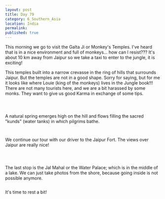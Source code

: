 ```yaml
---
layout: post
title: Day 79
category: 6_Southern_Asia
location: India
permalink: 
published: true
---
```


This morning we go to visit the Galta Ji or Monkey's Temples. I've heard that is in a nice environment and full of monkeys... how can I resist??? It's about 10 km away from Jaipur so we take a taxi to enter to the jungle, it is exciting!

This temples built into a narrow crevasse in the ring of hills that surrounds Jaipur. But the temples are not in a good shape. Sorry for saying, but for me it looks like where Louie (king of the monkeys) lives in the Jungle book!!! There are not many tourists here, and we are a bit harassed by some monks. They want to give us good Karma in exchange of some tips.

<p><a
href="https://lh3.googleusercontent.com/9fxqDybVbarnWcq2SWc9TSQ2Q-UqpQw9apnG_ySB0bWQVc2uI2_jC4McB4CDzbGBVhadgZYYz8oI6y1i2k-S4HJKvE21uCo09hzPk0XSWkq8fkxzui4Ov_OZpGxfGA2bM1GijQ1l72yfmTdwWFs6aDX4dRPG7PgzKKdJCsfn3h-cSiXrlXvXVsFEM-Br7N4qeUgk1vElnX5yXt_6gRRkQYXhK8TwfFZ6e0mC8SkD9rzjTwivR9KODtxsVfV_dBB_p76i96zlo-YdOlDMr1bPv5MMmylkKNv9Nk6l94CegfM3bnh4DZjs0V-54qz1wFO1jQP1SWXepisTP13QPP1aQFO2LxYcgAoq_Q7EWWVfCVuxqwM6Xjjja5UA-tuEVUeVZdjbFO4FLX6eoGImQmAGX---QIn6zDv3y8QytXvbfeU2VmQHO8IGDAvtg9WonQVS35yWSYMn_vPrmAnJHABZUlIOmPiUp8f62dP7oB6zxtghb6AGDrRg0Q8hVSvAHR0zMpQ1VvfcLQEDoryJOwEoibnhwvHbbNzqxMe42DJ5Gn9yp4rCklfKNXAIBUuds_2ANeUPNvaVvMjazxcCS67uAghARx-47bHpcPWOdXn_27_LiUICPIdb2a1PsxSlx_G5I8cVvSaEZQjM7jgzidVsQFQFhv8N4oTDqqKHiQsxwM4O99o9xT7CxoM9CA=w836-h627-no"><img 
src="https://lh3.googleusercontent.com/9fxqDybVbarnWcq2SWc9TSQ2Q-UqpQw9apnG_ySB0bWQVc2uI2_jC4McB4CDzbGBVhadgZYYz8oI6y1i2k-S4HJKvE21uCo09hzPk0XSWkq8fkxzui4Ov_OZpGxfGA2bM1GijQ1l72yfmTdwWFs6aDX4dRPG7PgzKKdJCsfn3h-cSiXrlXvXVsFEM-Br7N4qeUgk1vElnX5yXt_6gRRkQYXhK8TwfFZ6e0mC8SkD9rzjTwivR9KODtxsVfV_dBB_p76i96zlo-YdOlDMr1bPv5MMmylkKNv9Nk6l94CegfM3bnh4DZjs0V-54qz1wFO1jQP1SWXepisTP13QPP1aQFO2LxYcgAoq_Q7EWWVfCVuxqwM6Xjjja5UA-tuEVUeVZdjbFO4FLX6eoGImQmAGX---QIn6zDv3y8QytXvbfeU2VmQHO8IGDAvtg9WonQVS35yWSYMn_vPrmAnJHABZUlIOmPiUp8f62dP7oB6zxtghb6AGDrRg0Q8hVSvAHR0zMpQ1VvfcLQEDoryJOwEoibnhwvHbbNzqxMe42DJ5Gn9yp4rCklfKNXAIBUuds_2ANeUPNvaVvMjazxcCS67uAghARx-47bHpcPWOdXn_27_LiUICPIdb2a1PsxSlx_G5I8cVvSaEZQjM7jgzidVsQFQFhv8N4oTDqqKHiQsxwM4O99o9xT7CxoM9CA=w836-h627-no" class="oversize" alt=""></a></p>

<p><a
href="https://lh3.googleusercontent.com/VPsrwCouAvPhwePHoEVBNHD8_Cg7aFCk3x4u0vXOWGnwMEdn_1ckynJbt0QUMDBimofcTzZT9xq3o6CfPT3kRxpdOoT0D_YaEASlye0PbX1OuWa3_W1vAKVOjQmT3cmT609Ibb4GuZQUtKfk9PwMoMl2fDUIYkm5b4_krWcKXJJ3oTcuUcNzxfiq5vywnL4C4qaBOWQ7BVHCNxvX6q71kV2H5LWoo8_R0f5MD5H2LqMP7EV_FxbreTA5me9J7q473_9fqE2yCF0PwTYNYN5j_t8JDg5HLIibMBNGe9wPDaBxaEKuAG_1LQrb-1bBkqhagdSeoG-MUKC9pxM_vPzGDueyS-Br0iQHJ2DaVOdynPJQaaXm5uvJYGl3TQZCBIraedsh1yCGKymwfKR-v93S4reDr0zhtyUg4dM1hNjE1oOrKJq_sY0PbkY4clwsQohwlb2znHl82tAPWfGH4nfYhGaevLSt7AtbaDSNwRlffKxEgQOX4QeXSckhxuWzhIeJ9FvwqR-jjk5Jb8L_g5qQ4u4g5pTcjJ0c1Z2zahi7aSBVG9BhQZGa_iR0YWmB0-lqKCYtMctE7WJMrIa1BIbRcteu6eIpuVf7sd5srZRgEQso25yQGnRr4x9Kn_F9LjcVhunKbN5d62tgYjk7naCHLz3tc03quXLfWP0xrHHfu6O3mUxymCqQECe5bQ=w836-h627-no"><img 
src="https://lh3.googleusercontent.com/VPsrwCouAvPhwePHoEVBNHD8_Cg7aFCk3x4u0vXOWGnwMEdn_1ckynJbt0QUMDBimofcTzZT9xq3o6CfPT3kRxpdOoT0D_YaEASlye0PbX1OuWa3_W1vAKVOjQmT3cmT609Ibb4GuZQUtKfk9PwMoMl2fDUIYkm5b4_krWcKXJJ3oTcuUcNzxfiq5vywnL4C4qaBOWQ7BVHCNxvX6q71kV2H5LWoo8_R0f5MD5H2LqMP7EV_FxbreTA5me9J7q473_9fqE2yCF0PwTYNYN5j_t8JDg5HLIibMBNGe9wPDaBxaEKuAG_1LQrb-1bBkqhagdSeoG-MUKC9pxM_vPzGDueyS-Br0iQHJ2DaVOdynPJQaaXm5uvJYGl3TQZCBIraedsh1yCGKymwfKR-v93S4reDr0zhtyUg4dM1hNjE1oOrKJq_sY0PbkY4clwsQohwlb2znHl82tAPWfGH4nfYhGaevLSt7AtbaDSNwRlffKxEgQOX4QeXSckhxuWzhIeJ9FvwqR-jjk5Jb8L_g5qQ4u4g5pTcjJ0c1Z2zahi7aSBVG9BhQZGa_iR0YWmB0-lqKCYtMctE7WJMrIa1BIbRcteu6eIpuVf7sd5srZRgEQso25yQGnRr4x9Kn_F9LjcVhunKbN5d62tgYjk7naCHLz3tc03quXLfWP0xrHHfu6O3mUxymCqQECe5bQ=w836-h627-no" class="oversize" alt=""></a></p>

<p><a
href="https://lh3.googleusercontent.com/F9QzWUDR70OZmuV7GCNWu4ZOhghFr84fk2TQIZTC3Ih6tVj0KZcNL30K6Pd76DwVA4rDSwV2Qy5FM5KCeQVzT_JxneM1mq5jIXzKVgnQdp40clw3x2_5_Mq4J9fEdl8Zmhc9YRroGApbgSQl7weP8Z7lDMsBB79psRZQZkhWg27Et_3taYP4Qz5B6JV5lW_eawJXQGxS9UGnfr9IN8g-HyCDtq4Lq3DZqGDh_mA7C5n1bIBWi499dbztgdLarx-RMy-FmfwnPRnqevfHcdHut4EUTM2SpGpVe99jvz1E92ZK_2n81sX-wOQwlQb6PAgMfdDjTWOsfpnb4Uy8sidyns6gM1Qi6NxnEAIbMn0ETkyEVMilSuB0n-iOXj9juzpFSCk5UCtL0qmUO1toAWLZLPWxQ9TZGVLhr-Om3e0Rz2WCIhcZ47NeUp9lCA-n80-gcjWrs2ZdU9_mqXqznYC53dU1nWRXPploMT-eTYnQtpg4Xjun0yOvyuqxLoELku5RpzgMzFPjPQ33RQEn4I7ap7MGY3m6E0DKlvhSgr4048krVDWrO8KXQeU-piRUhn1akbqMi8Dm-i-KGVdgxHzcUHzbd_K4LnV_9RY47bM0NkARWcWOeLsycyCo_kegVhFR5e-9SiifZCQ8g_0t3bQC2NGkD8Hqpr1zHnalbcZwx6ZHUwf80c66kdKSNQ=w836-h627-no"><img 
src="https://lh3.googleusercontent.com/F9QzWUDR70OZmuV7GCNWu4ZOhghFr84fk2TQIZTC3Ih6tVj0KZcNL30K6Pd76DwVA4rDSwV2Qy5FM5KCeQVzT_JxneM1mq5jIXzKVgnQdp40clw3x2_5_Mq4J9fEdl8Zmhc9YRroGApbgSQl7weP8Z7lDMsBB79psRZQZkhWg27Et_3taYP4Qz5B6JV5lW_eawJXQGxS9UGnfr9IN8g-HyCDtq4Lq3DZqGDh_mA7C5n1bIBWi499dbztgdLarx-RMy-FmfwnPRnqevfHcdHut4EUTM2SpGpVe99jvz1E92ZK_2n81sX-wOQwlQb6PAgMfdDjTWOsfpnb4Uy8sidyns6gM1Qi6NxnEAIbMn0ETkyEVMilSuB0n-iOXj9juzpFSCk5UCtL0qmUO1toAWLZLPWxQ9TZGVLhr-Om3e0Rz2WCIhcZ47NeUp9lCA-n80-gcjWrs2ZdU9_mqXqznYC53dU1nWRXPploMT-eTYnQtpg4Xjun0yOvyuqxLoELku5RpzgMzFPjPQ33RQEn4I7ap7MGY3m6E0DKlvhSgr4048krVDWrO8KXQeU-piRUhn1akbqMi8Dm-i-KGVdgxHzcUHzbd_K4LnV_9RY47bM0NkARWcWOeLsycyCo_kegVhFR5e-9SiifZCQ8g_0t3bQC2NGkD8Hqpr1zHnalbcZwx6ZHUwf80c66kdKSNQ=w836-h627-no" class="oversize" alt=""></a></p>

A natural spring emerges high on the hill and flows filling the sacred "kunds" (water tanks) in which pilgrims bathe.

<p><a
href="https://lh3.googleusercontent.com/mHcoEMRl-hGrjX9eKbLQ5JP3b3hVvc4eYn8OIJrCyb_cjrI_mgjQaVJ7wts1Iz8UqCAUWH_Ou6Z8f3Gal_uzys7KkNinasLpts8nIG8cAIAIW6UOG0tpH-u2UYXg5ZGcUFgwFTgNEK8zQLWLMTF1q35WqfjE9O_NzhCfHe3WDDu9BDdndJoJqFUDWE_Pa0qw04skVgIr5TRYrDexDZQvJHH3_0gEMwh1-QFsZEGwEr7fa0uwjbgPBgmt4QrUKvaywr-1XW2o1P1mNLkEIaVU3uc3DEo9MUVuvPD9lUkYx_BPiER9RWExID1DxeAfR3iaB15uZ2Kz3ygjDAa7zf77wDSHywkOjgIkLfYU6bQMn9SiwbjMsTcnDcreMlzzilNodF4vYcdCEsPEhlMEnsCsgWdr8GWIwCOceRqPviy6V0Iu2_wEkB1lDnjzvtqmevHEZY7hXFeXym-1MbK7RZWgwEtGyQiAWeueVL-5sEkrJEI5GIDWQsW9C3hCxtx84HpFMZZPHWmDIBD8mx50-3ic3YlsbuwRWUVSXORtgH_1BvLrn0aoJWdmxBNlm87q4NTsmE5aILtpMQX6Ji-1PSey9yIIXUNDsoSwJmJs2hJ-5aE881-HD9BqwxNwwoT2LL-v5W4RGwGTX1ak2eIAJ-E98i2rb2XGLr2T6FcfXJvaDLCPALDN_9eWtncYkQ=w836-h627-no"><img 
src="https://lh3.googleusercontent.com/mHcoEMRl-hGrjX9eKbLQ5JP3b3hVvc4eYn8OIJrCyb_cjrI_mgjQaVJ7wts1Iz8UqCAUWH_Ou6Z8f3Gal_uzys7KkNinasLpts8nIG8cAIAIW6UOG0tpH-u2UYXg5ZGcUFgwFTgNEK8zQLWLMTF1q35WqfjE9O_NzhCfHe3WDDu9BDdndJoJqFUDWE_Pa0qw04skVgIr5TRYrDexDZQvJHH3_0gEMwh1-QFsZEGwEr7fa0uwjbgPBgmt4QrUKvaywr-1XW2o1P1mNLkEIaVU3uc3DEo9MUVuvPD9lUkYx_BPiER9RWExID1DxeAfR3iaB15uZ2Kz3ygjDAa7zf77wDSHywkOjgIkLfYU6bQMn9SiwbjMsTcnDcreMlzzilNodF4vYcdCEsPEhlMEnsCsgWdr8GWIwCOceRqPviy6V0Iu2_wEkB1lDnjzvtqmevHEZY7hXFeXym-1MbK7RZWgwEtGyQiAWeueVL-5sEkrJEI5GIDWQsW9C3hCxtx84HpFMZZPHWmDIBD8mx50-3ic3YlsbuwRWUVSXORtgH_1BvLrn0aoJWdmxBNlm87q4NTsmE5aILtpMQX6Ji-1PSey9yIIXUNDsoSwJmJs2hJ-5aE881-HD9BqwxNwwoT2LL-v5W4RGwGTX1ak2eIAJ-E98i2rb2XGLr2T6FcfXJvaDLCPALDN_9eWtncYkQ=w836-h627-no" class="oversize" alt=""></a></p>

<p><a
href="https://lh3.googleusercontent.com/7n3akdQbkoXRZbOKwa8AdYWQeVcPYcqm8S54rV4qKCQXHLKxix6Tph62IJXAJzrXysSh-iyQGioiSB7krWEoK-LALKPiZsCEsUnqApSR4v_DIslrOii0N2of35N9KEeF-h3qp08DRBuboB1GJ6dBJ5uYgiPz1jv6WNdR8MjuWC0ESP_l4cwl7L9h2Jey3SEwlYyU0_OAStwLwMa64QXQ4DGpZu3qYfA_h6f49HvbqOIum1187tT3JqTTtrKih1nLEmTS3gA-pb19iAWhX6vA-HzlPXdssI9Qpj4dbkacykhKWfYr1du-g93MuKz4tbB1FEdooXfgELDv5Xb6t81xm7EBlrOsM0fkwAiJcoRIGRHgAldSXtatj34OsRo7N9A1yo5RN39zQEWmsoY5mhQVaE4Mr686FMERAAOdbVPaiag3K9fW6nfrkZrY4-BmKvPceLgzJ1WKkSMLi0w1cKhVJ1FdvWhDXWL3hDkpUWr5KcIW2YDqGiDREdckzATgQV5yHJm_fljs-aZfpABAad-hmUMv-w8qn5vEwfgmw0OaXuQ1Aa8jNSbOOm4ke8iiWvE8bdhowig1XXRwtDV7N66vtYnVPvVrLlzHnIEAPwEmGzlgNYWGYZZwH1az6WetRCCKkSWc8DEGHrQ950EIKson8o2-2-D9HyRak6gzu2eQ3CK8QAOujVC3YcaG-g=w377-h502-no"><img 
src="https://lh3.googleusercontent.com/7n3akdQbkoXRZbOKwa8AdYWQeVcPYcqm8S54rV4qKCQXHLKxix6Tph62IJXAJzrXysSh-iyQGioiSB7krWEoK-LALKPiZsCEsUnqApSR4v_DIslrOii0N2of35N9KEeF-h3qp08DRBuboB1GJ6dBJ5uYgiPz1jv6WNdR8MjuWC0ESP_l4cwl7L9h2Jey3SEwlYyU0_OAStwLwMa64QXQ4DGpZu3qYfA_h6f49HvbqOIum1187tT3JqTTtrKih1nLEmTS3gA-pb19iAWhX6vA-HzlPXdssI9Qpj4dbkacykhKWfYr1du-g93MuKz4tbB1FEdooXfgELDv5Xb6t81xm7EBlrOsM0fkwAiJcoRIGRHgAldSXtatj34OsRo7N9A1yo5RN39zQEWmsoY5mhQVaE4Mr686FMERAAOdbVPaiag3K9fW6nfrkZrY4-BmKvPceLgzJ1WKkSMLi0w1cKhVJ1FdvWhDXWL3hDkpUWr5KcIW2YDqGiDREdckzATgQV5yHJm_fljs-aZfpABAad-hmUMv-w8qn5vEwfgmw0OaXuQ1Aa8jNSbOOm4ke8iiWvE8bdhowig1XXRwtDV7N66vtYnVPvVrLlzHnIEAPwEmGzlgNYWGYZZwH1az6WetRCCKkSWc8DEGHrQ950EIKson8o2-2-D9HyRak6gzu2eQ3CK8QAOujVC3YcaG-g=w377-h502-no" class="oversize" alt=""></a></p>

We continue our tour with our driver to the Jaipur Fort. The views over Jaipur are really nice!

<p><a
href="https://lh3.googleusercontent.com/W6Jo4ybxo4lY2QvkEogJNdc0dLyXUsn7WaB9lZbDEfNe_RXtbEsAh12BkOhTgcjZNs8el2KJblN7Afa3grZBOnM6_nLPr2eLHN5PVowfNeXGVKtzmdLjmriOtX1u1xGvBVPFRHNG-UOW8z9ipOQBjEYW_VKchmAO3HwbxEMUAsXrAe3cj1UdjAYfy3u8FggU2Re-hP0EOnJ03HzGfdKvUrP77PWrmUHEWHjiellCu6otIbhfo02PXgOkkPbJRxH9-N8fz6lEe0AMD-PU3Y7xDH8NGoQaAmW9WWWIWEQ1g8B-VZbjxhRs3MSEhunrGA5AtHXPdPvKWJYzmyZi6Lfk-jMfL3HGRw31_ApKJlxXK8IHSKuzn_SCTYylfS2lHiUDkoLWTNYILW7Essgh12FT2UbTObb49CmXPCVClRRHIfPZU60SWGAUXZIzQcrrPA5TpPgAgoD_6io5QGTpNa-XmY9hlwUFhbLc3V2saZNBzboEsBQReXYckPJ5oQo-JXHfUeR9_cOlnNRGu7_zT4IBBqALjIcxHfJdJhOa4VQnE2pmiWaRoiQ1OncvgTRUK3tDeiCl9Wup_crsat6jlSBzppwhNkpop2MRNBa-bFGNORMApIuv5RJFPvQnVfK_QltmX8zthtnWG-PTBY9A64jAi3uC2dHO9vaebB5PGMqiqp87WcLlyu1Un3-Yxw=w836-h627-no"><img 
src="https://lh3.googleusercontent.com/W6Jo4ybxo4lY2QvkEogJNdc0dLyXUsn7WaB9lZbDEfNe_RXtbEsAh12BkOhTgcjZNs8el2KJblN7Afa3grZBOnM6_nLPr2eLHN5PVowfNeXGVKtzmdLjmriOtX1u1xGvBVPFRHNG-UOW8z9ipOQBjEYW_VKchmAO3HwbxEMUAsXrAe3cj1UdjAYfy3u8FggU2Re-hP0EOnJ03HzGfdKvUrP77PWrmUHEWHjiellCu6otIbhfo02PXgOkkPbJRxH9-N8fz6lEe0AMD-PU3Y7xDH8NGoQaAmW9WWWIWEQ1g8B-VZbjxhRs3MSEhunrGA5AtHXPdPvKWJYzmyZi6Lfk-jMfL3HGRw31_ApKJlxXK8IHSKuzn_SCTYylfS2lHiUDkoLWTNYILW7Essgh12FT2UbTObb49CmXPCVClRRHIfPZU60SWGAUXZIzQcrrPA5TpPgAgoD_6io5QGTpNa-XmY9hlwUFhbLc3V2saZNBzboEsBQReXYckPJ5oQo-JXHfUeR9_cOlnNRGu7_zT4IBBqALjIcxHfJdJhOa4VQnE2pmiWaRoiQ1OncvgTRUK3tDeiCl9Wup_crsat6jlSBzppwhNkpop2MRNBa-bFGNORMApIuv5RJFPvQnVfK_QltmX8zthtnWG-PTBY9A64jAi3uC2dHO9vaebB5PGMqiqp87WcLlyu1Un3-Yxw=w836-h627-no" class="oversize" alt=""></a></p>

<p><a
href="https://lh3.googleusercontent.com/dgk7wA4nFZldO_gfwSo9rhGpDj2ot0mhh3bANAd23l26eogz_P4mkZ7E27dWxR3ZXGaSU1FtcYtSz-b-bwWii3_7T-ADDXnUVFldBuZHEed1DfC-g2V_bsUMd-HmbQuhCVmtzgSxOayIrTwE8Pbdp_PJ7bW0Zr4auXePgRJdS-Mh4QZUz5slBAVcjx3LzKyfgblBo-VBFBmUjRoeGR--m_9Rx8WaCUzmuUiYNG3isiACcggEO5MLVVA3XIdhwpIpoGJqr-JI4IViAoeCzbDyLQljUVlTuwVr922DDBiW00Lr0xsgloWLVmlhfHkFH2BiZL7SJndgPi4UXBVrpuj60AIveDshuQZtZNOXsOOTVJchfL9ksusPhxTERxvhEDL-vpQL2nGtdndYNnhi8_pigiQ8T6uuNi-0sVbOm9j7i3X5YZoCV3ekrw6OA0d80pE9Zfpjmhs6XJF333rNxSt21Aq9z49wRSdtFCmdQIHW8VuAPsEolvQXVMF1pn2nmgNQfpeY1C7yvSligtXvwvcqvDffq0ZrqX7clYEcnr4UtpA8hZ7T14Oj0_XUo1ymRIaz18DD9nXmzsIdvTYNKc0w276qZ8eI8gnKDZO2NbJ5OhKtKOI4cRHYVQY1pqVa7Xil4k4PuKoziCtb3LUKJe-esBjaK-vBz0GxfTkXZc0D-Zp0C9yJLGKEWJmU7w=w836-h627-no"><img 
src="https://lh3.googleusercontent.com/dgk7wA4nFZldO_gfwSo9rhGpDj2ot0mhh3bANAd23l26eogz_P4mkZ7E27dWxR3ZXGaSU1FtcYtSz-b-bwWii3_7T-ADDXnUVFldBuZHEed1DfC-g2V_bsUMd-HmbQuhCVmtzgSxOayIrTwE8Pbdp_PJ7bW0Zr4auXePgRJdS-Mh4QZUz5slBAVcjx3LzKyfgblBo-VBFBmUjRoeGR--m_9Rx8WaCUzmuUiYNG3isiACcggEO5MLVVA3XIdhwpIpoGJqr-JI4IViAoeCzbDyLQljUVlTuwVr922DDBiW00Lr0xsgloWLVmlhfHkFH2BiZL7SJndgPi4UXBVrpuj60AIveDshuQZtZNOXsOOTVJchfL9ksusPhxTERxvhEDL-vpQL2nGtdndYNnhi8_pigiQ8T6uuNi-0sVbOm9j7i3X5YZoCV3ekrw6OA0d80pE9Zfpjmhs6XJF333rNxSt21Aq9z49wRSdtFCmdQIHW8VuAPsEolvQXVMF1pn2nmgNQfpeY1C7yvSligtXvwvcqvDffq0ZrqX7clYEcnr4UtpA8hZ7T14Oj0_XUo1ymRIaz18DD9nXmzsIdvTYNKc0w276qZ8eI8gnKDZO2NbJ5OhKtKOI4cRHYVQY1pqVa7Xil4k4PuKoziCtb3LUKJe-esBjaK-vBz0GxfTkXZc0D-Zp0C9yJLGKEWJmU7w=w836-h627-no" class="oversize" alt=""></a></p>

<p><a
href="https://lh3.googleusercontent.com/2rRLZerP8XLxEb3F1_TqPs1DPOIz4n4o4OOYkOiJYMX1MSuhAfBcr5WsMREBLifFYw1ayS3Gx4IHz6BJJhkQTBzGwqoYAQrWeEVw3FnZP1M2MavZTeW7sV4Ye9sawP6Ey7ZITqOUgko9bnT4HCJr-DIjP-G9YJI632t4Ba_QzMO7PwJ_-ZwMqzDSMgsKJ9tLPM2E2NQMLOw_E2GJDPPFJjFMaAw68PLw9nijhBkG9RAUEOK6mfM0TmkrUwDP2sF6px_tGDhaPpx44DlOuUVWTkODupwQWgIKOHcwrIthqmBM-ebDi4SfcxXDhnb0onfehH6ItoqUFz4uPtq7xADUpcoREWQxeI6FEgR50_nYH9jJ8fULzQrSaoMbW_SL4cu0tlj19-3x7IffT8R10tOYq4zbvksRWKRmKAxbPYIDzxsovdv7c2C0HTPu9hR7rsA_IyKQZA2CzUSQSdcQYh0BqhZhyPVrlhnT-04ogMud_VW8ojAnhYjiROHu_yatdZY7Wl9fNOndwWEL8ByDsEqAEwZdF_85fg2f6LG00mO0P8iHURr_BFI45WNNXP6nOwGO4YZ0NBFKDZL9_E0FJNVBObdvVpsJocb_EjuFJ87znv_pu-LpGLinFPOJ-G0FFmA0qYRy9dtZrAONKxJmY01ZGJbYh0KRy0g8pYnGZqzA8W0p65r3rrfh87c-Hg=w836-h627-no"><img 
src="https://lh3.googleusercontent.com/2rRLZerP8XLxEb3F1_TqPs1DPOIz4n4o4OOYkOiJYMX1MSuhAfBcr5WsMREBLifFYw1ayS3Gx4IHz6BJJhkQTBzGwqoYAQrWeEVw3FnZP1M2MavZTeW7sV4Ye9sawP6Ey7ZITqOUgko9bnT4HCJr-DIjP-G9YJI632t4Ba_QzMO7PwJ_-ZwMqzDSMgsKJ9tLPM2E2NQMLOw_E2GJDPPFJjFMaAw68PLw9nijhBkG9RAUEOK6mfM0TmkrUwDP2sF6px_tGDhaPpx44DlOuUVWTkODupwQWgIKOHcwrIthqmBM-ebDi4SfcxXDhnb0onfehH6ItoqUFz4uPtq7xADUpcoREWQxeI6FEgR50_nYH9jJ8fULzQrSaoMbW_SL4cu0tlj19-3x7IffT8R10tOYq4zbvksRWKRmKAxbPYIDzxsovdv7c2C0HTPu9hR7rsA_IyKQZA2CzUSQSdcQYh0BqhZhyPVrlhnT-04ogMud_VW8ojAnhYjiROHu_yatdZY7Wl9fNOndwWEL8ByDsEqAEwZdF_85fg2f6LG00mO0P8iHURr_BFI45WNNXP6nOwGO4YZ0NBFKDZL9_E0FJNVBObdvVpsJocb_EjuFJ87znv_pu-LpGLinFPOJ-G0FFmA0qYRy9dtZrAONKxJmY01ZGJbYh0KRy0g8pYnGZqzA8W0p65r3rrfh87c-Hg=w836-h627-no" class="oversize" alt=""></a></p>


The last stop is the Jal Mahal or the Water Palace; which is in the middle of a lake. We can just take photos from the shore, because going inside is not possible anymore.


<p><a
href="https://lh3.googleusercontent.com/bChCwL8lWhOLoLIWNld5nXpnzyas2WfW4-s_p2V0ssO-QiGmfXcjG7vLJYphbucxqGFY4wEkaAobDgz6ogbbDHSuVq_XRbVVIFBEkkfg0v3wd44tLk1qLiDOYSn-h7OyM5fb6JKss4SQuKn-SvcyszD6QDyCx2x4ijGkQ6Uegx4aR1nG2sJ2B-CIkJsW2pjn-ROYYxkl0lgqh20JVLa7eLq94q9ho-AdQrKHw7DyVplitTV9hUSu0eA8KslmHkSyW-5eQ7g3yodg93NqUAC1DC2CH-glNr0LLbb2r7kCCioMEMRZ0UXvVVPc5wYH5KwBc_HnPaM6NqhNxpUHmJ5tVqgFyuOo0DpPEfLUFclMxdP87fmgCsX5tGCqydDr-rJBBXy9lP3kgLzJ_yxjmi90nanKHFKBBLNfW0Eb8Y7_o81jbyL5qLiO5yhEJzl1KbLWK7bc0mAuDhgtP14RYMI1ZHWtho50h3PXKyiwS3ozJpRCE1_wRxghB9ukuc8l-pimA6cwI9OuJ29DFBDKtq2n9IDUeNjvudr7d0_waMjdaJ4OgqEltevB2pQWOxW3UrpLAjzK7mG0f1Z43xX4VS0yf7f70OOM5jAF18BWv7PHOY9ieIO6EunNmbzdcfe8uxUkLimA-kIXG8fPFuIxzHw-Eivh4fC8m878ztGlBtsei8x4z5Rk2lcGUhcnvw=w836-h627-no"><img 
src="https://lh3.googleusercontent.com/bChCwL8lWhOLoLIWNld5nXpnzyas2WfW4-s_p2V0ssO-QiGmfXcjG7vLJYphbucxqGFY4wEkaAobDgz6ogbbDHSuVq_XRbVVIFBEkkfg0v3wd44tLk1qLiDOYSn-h7OyM5fb6JKss4SQuKn-SvcyszD6QDyCx2x4ijGkQ6Uegx4aR1nG2sJ2B-CIkJsW2pjn-ROYYxkl0lgqh20JVLa7eLq94q9ho-AdQrKHw7DyVplitTV9hUSu0eA8KslmHkSyW-5eQ7g3yodg93NqUAC1DC2CH-glNr0LLbb2r7kCCioMEMRZ0UXvVVPc5wYH5KwBc_HnPaM6NqhNxpUHmJ5tVqgFyuOo0DpPEfLUFclMxdP87fmgCsX5tGCqydDr-rJBBXy9lP3kgLzJ_yxjmi90nanKHFKBBLNfW0Eb8Y7_o81jbyL5qLiO5yhEJzl1KbLWK7bc0mAuDhgtP14RYMI1ZHWtho50h3PXKyiwS3ozJpRCE1_wRxghB9ukuc8l-pimA6cwI9OuJ29DFBDKtq2n9IDUeNjvudr7d0_waMjdaJ4OgqEltevB2pQWOxW3UrpLAjzK7mG0f1Z43xX4VS0yf7f70OOM5jAF18BWv7PHOY9ieIO6EunNmbzdcfe8uxUkLimA-kIXG8fPFuIxzHw-Eivh4fC8m878ztGlBtsei8x4z5Rk2lcGUhcnvw=w836-h627-no" class="oversize" alt=""></a></p>

It's time to rest a bit!

